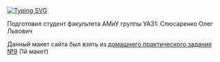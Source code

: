 [![Typing SVG](https://readme-typing-svg.herokuapp.com?color=%2336BCF7&lines=1й+модуль+9е+задание)](https://git.io/typing-svg)

Подготовил студент факультета АМиУ группы УА31:
Слюсаренко Олег Львович

Данный макет сайта был взять из <a href="https://do.skif.donstu.ru/mod/assign/view.php?id=101463" target="_blank">домашнего практического задания №9</a> (1й макет)

